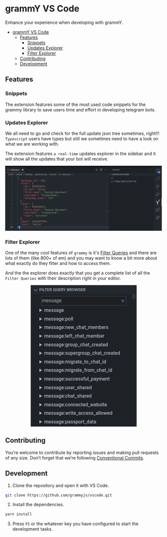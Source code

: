 # grammY VS Code

Enhance your experience when developing with grammY.

- [grammY VS Code](#grammy-vs-code)
  - [Features](#features)
    - [Snippets](#snippets)
    - [Updates Explorer](#updates-explorer)
    - [Filter Explorer](#filter-explorer)
  - [Contributing](#contributing)
  - [Development](#development)

## Features

### Snippets

The extension features some of the most used code snippets for the grammy
library to save users time and effort in developing telegram bots.

### Updates Explorer

We all need to go and check for the full update json tree sometimes, right!!!
`Typescript` users have types but still we sometimes need to have a look on what
we are working with.

The extension features `a real-time` updates explorer in the sidebar and it will
show all the updates that your bot will receive.

<div align="center">
    <img src="media/updates-2.png" alt="Updates Explorer">
</div>

### Filter Explorer

One of the many cool features of `grammy` is it's
[Filter Queries](https://grammy.dev/guide/filter-queries.html) and there are
lots of them (like 800+ of em) and you may want to know a bit more about what
exactly do they filter and how to access them.

And the the explorer does exactly that you get a complete list of all the
`Filter Queries` with their description right in your editor.

<div align="center">
    <img src="media/filter-query.png" alt="Filter Query">
</div>

## Contributing

You’re welcome to contribute by reporting issues and making pull requests of any
size. Don’t forget that we’re following
[Conventional Commits](https://www.conventionalcommits.org/en/v1.0.0/).

## Development

1. Clone the repository and open it with VS Code.

```sh
git clone https://github.com/grammyjs/vscode.git
```

2. Install the dependencies.

```sh
yarn install
```

3. Press `F5` or the whatever key you have configured to start the development
   tasks.
